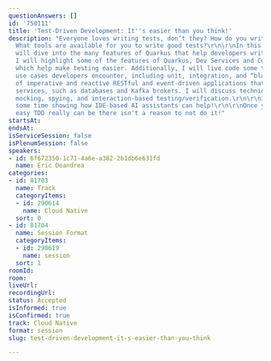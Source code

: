 ```yaml
---
questionAnswers: []
id: '750111'
title: 'Test-Driven Development: It''s easier than you think!'
description: "Everyone loves writing tests, don’t they? How do you write good tests?
  What tools are available for you to write good tests?\r\n\r\nIn this session, I
  will dive into the many features of Quarkus that help developers write good tests.
  I will highlight some of the features of Quarkus, Dev Services and Continuous Testing,
  which help make testing easier. Additionally, I will live code some tests for common
  use cases developers encounter, including unit, integration, and “black box” testing
  of imperative and reactive RESTful and event-driven applications that use common
  services, such as databases and Kafka brokers. I will discuss techniques such as
  mocking, spying, and interaction-based testing/verification.\r\n\r\nI'll even spend
  some time showing how IDE-based AI assistants can help!\r\n\r\nOnce you see how
  easy TDD really can be there isn't a reason to not do it!"
startsAt:
endsAt:
isServiceSession: false
isPlenumSession: false
speakers:
- id: 6f672350-1c71-4a6e-a382-2b1db6e631fd
  name: Eric Deandrea
categories:
- id: 81703
  name: Track
  categoryItems:
  - id: 290614
    name: Cloud Native
  sort: 0
- id: 81704
  name: Session Format
  categoryItems:
  - id: 290619
    name: session
  sort: 1
roomId:
room:
liveUrl:
recordingUrl:
status: Accepted
isInformed: true
isConfirmed: true
track: Cloud Native
format: session
slug: test-driven-development-it-s-easier-than-you-think

---
```

